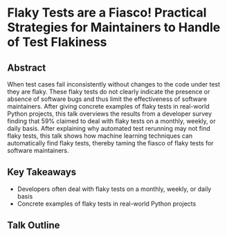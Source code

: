 # Flaky Tests are a Fiasco! Practical Strategies for Maintainers to Handle of Test Flakiness

## Abstract

When test cases fail inconsistently without changes to the code under test they
are flaky. These flaky tests do not clearly indicate the presence or absence of
software bugs and thus limit the effectiveness of software maintainers. After
giving concrete examples of flaky tests in real-world Python projects, this talk
overviews the results from a developer survey finding that 59% claimed to deal
with flaky tests on a monthly, weekly, or daily basis. After explaining why
automated test rerunning may not find flaky tests, this talk shows how machine
learning techniques can automatically find flaky tests, thereby taming the
fiasco of flaky tests for software maintainers.

## Key Takeaways

- Developers often deal with flaky tests on a monthly, weekly, or daily basis
- Concrete examples of flaky tests in real-world Python projects

## Talk Outline


